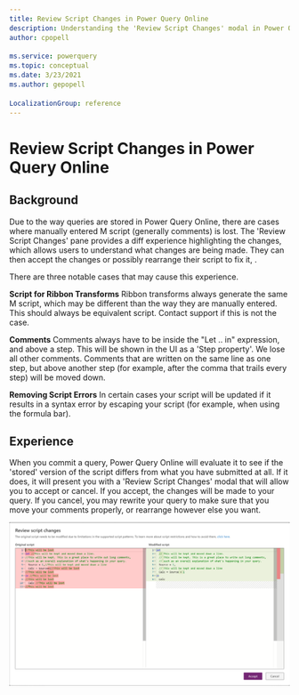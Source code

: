 ```yaml
---
title: Review Script Changes in Power Query Online
description: Understanding the 'Review Script Changes' modal in Power Query Online
author: cpopell

ms.service: powerquery
ms.topic: conceptual
ms.date: 3/23/2021
ms.author: gepopell

LocalizationGroup: reference
---
```



# Review Script Changes in Power Query Online

## Background
Due to the way queries are stored in Power Query Online, there are cases where manually entered M script (generally comments) is lost. The 'Review Script Changes' pane provides a diff experience highlighting the changes, which allows users to understand what changes are being made. They can then accept the changes or possibly rearrange their script to fix it, .

There are three notable cases that may cause this experience.

**Script for Ribbon Transforms**
Ribbon transforms always generate the same M script, which may be different than the way they are manually entered. This should always be equivalent script. Contact support if this is not the case.

**Comments**
Comments always have to be inside the "Let .. in" expression, and above a step. This will be shown in the UI as a 'Step property'. We lose all other comments. Comments that are written on the same line as one step, but above another step (for example, after the comma that trails every step) will be moved down.

**Removing Script Errors**
In certain cases your script will be updated if it results in a syntax error by escaping your script (for example, when using the formula bar).

## Experience

When you commit a query, Power Query Online will evaluate it to see if the 'stored' version of the script differs from what you have submitted at all. If it does, it will present you with a 'Review Script Changes' modal that will allow you to accept or cancel. If you accept, the changes will be made to your query. If you cancel, you may rewrite your query to make sure that you move your comments properly, or rearrange however else you want.


![Review Script Changes pane depicting a diff between what is committed and what is saved](images/review-script-changes.png "Review Script Changes pane")
